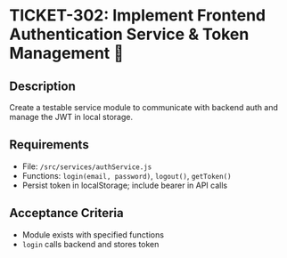 # TICKET-302: Implement Frontend Authentication Service & Token Management 🔑

## Description
Create a testable service module to communicate with backend auth and manage the JWT in local storage.

## Requirements
- File: `/src/services/authService.js`
- Functions: `login(email, password)`, `logout()`, `getToken()`
- Persist token in localStorage; include bearer in API calls

## Acceptance Criteria
- Module exists with specified functions
- `login` calls backend and stores token 